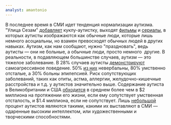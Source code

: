```yaml
---
analyst: amantonio
---
```


В последнее время в СМИ идет тенденция нормализации аутизма. "Улица Сезам" [добавляет](https://www.theguardian.com/tv-and-radio/2017/mar/20/sesame-street-autism-muppet-julia) куклу-аутистку, выходят [фильмы](https://www.imdb.com/title/tt2140479) и [сериалы](https://www.imdb.com/title/tt6470478), в которых аутисты изображаются как обычные люди, которые лишь немного асоциальны, но взамен превосходят обычных людей в других навыках. Аутизм, как нам сообщают, нужно "праздновать", ведь аутисты — они не больные, а обычные люди, просто немного  другие.
В реальности, в подавляющем большинстве случаев, аутизм — это тяжелое заболевание. В 28% случаев аутисты [демонстрируют](https://www.ncbi.nlm.nih.gov/pubmed/27565654) самоагрессивное поведение. 50% [из них](http://www.dcc-cde.ca.gov/af/afbasic.htm) невербальны, 80% умственно отсталые, а 30% больны эпилепсией. Риск сопутствующих заболеваний, таких как отиты, астма, аллергии, желудочно-кишечные расстройства и т.д. у аутистов значительно выше. Содержание аутиста в Великобритании и США [обходится](https://www.ncbi.nlm.nih.gov/pubmed/24911948) в среднем более чем в $2 миллиона на протяжении его жизни, если ему сопутствует умственная отсталость, и $1.4 миллиона, если не сопутствует. Лишь [небольшой](http://www.dcc-cde.ca.gov/af/afbasic.htm) процент аутистов являются такими, какими их выставляют в СМИ — одаренные высоким интеллектом, или художественными и творческими способностями.
